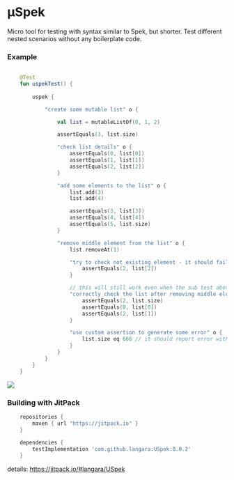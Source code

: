 # μSpek
Micro tool for testing with syntax similar to Spek, but shorter. Test different nested scenarios without any boilerplate code.

### Example
```kotlin

    @Test
    fun uspekTest() {
    
        uspek {

            "create some mutable list" o {

                val list = mutableListOf(0, 1, 2)

                assertEquals(3, list.size)

                "check list details" o {
                    assertEquals(0, list[0])
                    assertEquals(1, list[1])
                    assertEquals(2, list[2])
                }

                "add some elements to the list" o {
                    list.add(3)
                    list.add(4)

                    assertEquals(3, list[3])
                    assertEquals(4, list[4])
                    assertEquals(5, list.size)
                }

                "remove middle element from the list" o {
                    list.removeAt(1)

                    "try to check not existing element - it should fail" o {
                        assertEquals(2, list[2])
                    }

                    // this will still work even when the sub test above fails
                    "correctly check the list after removing middle element" o {
                        assertEquals(2, list.size)
                        assertEquals(0, list[0])
                        assertEquals(2, list[1])
                    }

                    "use custom assertion to generate some error" o {
                        list.size eq 666 // it should report error with correct line number
                    }
                }
            }
        }
    }

```

[![](https://jitpack.io/v/langara/USpek.svg)](https://jitpack.io/#langara/USpek)

### Building with JitPack
```gradle
    repositories {
        maven { url "https://jitpack.io" }
    }
   
    dependencies {
        testImplementation 'com.github.langara:USpek:0.0.2'
    }
```

details: https://jitpack.io/#langara/USpek
